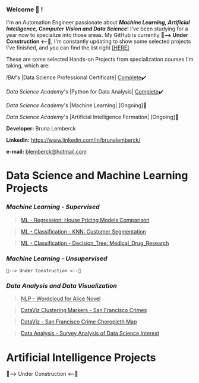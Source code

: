 ### Welcome 👋 !
I'm an Automation Engineer passionate about **_Machine Learning, Artificial Intelligence, Computer Vision and Data Science_**!
I've been studying for a year now to specialize into those areas. My GitHub is currently    **🔭--> Under Construction <--🔭**,
I'm constantly updating to show some selected projects I've finished, and you can find the list right [[HERE]](https://github.com/lemberck/lemberck/blob/main/README.md#data-science-and-machine-learning-projects)

These are some selected Hands-on Projects from specialization courses I'm taking, which are: 

   _IBM_'s |Data Science Professional Certificate|  [Complete](https://www.youracclaim.com/users/bruna-lemberck):heavy_check_mark:    
   
   _Data Science Academy_'s |Python for Data Analysis| [Complete](https://www.linkedin.com/feed/update/urn:li:activity:6736732341579972608/):heavy_check_mark:
   
   _Data Science Academy_'s |Machine Learning| [Ongoing]:memo:
   
   _Data Science Academy_'s |Artificial Intelligence Formation| [Ongoing]:memo:
      
**Developer:** Bruna Lemberck

**LinkedIn:** https://www.linkedin.com/in/brunalemberck/

**e-mail:** blemberck@hotmail.com

# Data Science and Machine Learning Projects
   ### _Machine Learning - Supervised_ 
   > [ML - Regression: House Pricing Models Comparison](https://github.com/lemberck/ML-Regression-House_Pricing_Models#machine-learning---regression-house-pricing-models-comparison)
   
   > [ML - Classification - KNN: Customer Segmentation](https://github.com/lemberck/ML-Classif-KNN-Customer_Segmentation)
   
   > [ML - Classification - Decision_Tree: Medical_Drug_Research](https://github.com/lemberck/ML-Classif-Decision_Tree-Medical_Drug_Research)
   
   
   ### _Machine Learning - Unsupervised_
    🔭--> Under Construction <--🔭
    
   ### _Data Analysis and Data Visualization_ 
   > [NLP - Wordcloud for Alice Novel](https://github.com/lemberck/NLP-wordcloud)
   
   > [DataViz Clustering Markers - San Francisco Crimes](https://github.com/lemberck/DataViz-Markers_Clusters-San_Francisco_Crimes)
   
   > [DataViz - San Francisco Crime Choropleth Map](https://github.com/lemberck/DataViz-San_Francisco_Crime_Choropleth_Map)
   
   > [Data Analysis - Survey Analysis of Data Science Interest](https://github.com/lemberck/Data-Analysis-Survey_Analysis_Data_Science_interest)
   
   
# Artificial Intelligence Projects
 🔭--> Under Construction <--🔭
<!--
**lemberck/lemberck** is a ✨ _special_ ✨ repository because its `README.md` (this file) appears on your GitHub profile.

Here are some ideas to get you started:

- 🔭 I’m currently working on ...
- 🌱 I’m currently learning ...
- 👯 I’m looking to collaborate on ...
- 🤔 I’m looking for help with ...
- 💬 Ask me about ...
- 📫 How to reach me: ...
- 😄 Pronouns: ...
- ⚡ Fun fact: ...
-->
